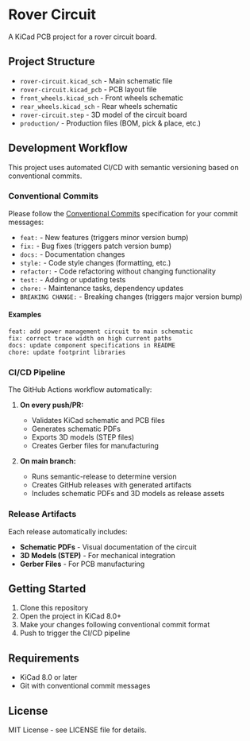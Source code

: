 # Rover Circuit

A KiCad PCB project for a rover circuit board.

## Project Structure

- `rover-circuit.kicad_sch` - Main schematic file
- `rover-circuit.kicad_pcb` - PCB layout file
- `front_wheels.kicad_sch` - Front wheels schematic
- `rear_wheels.kicad_sch` - Rear wheels schematic
- `rover-circuit.step` - 3D model of the circuit board
- `production/` - Production files (BOM, pick & place, etc.)

## Development Workflow

This project uses automated CI/CD with semantic versioning based on conventional commits.

### Conventional Commits

Please follow the [Conventional Commits](https://www.conventionalcommits.org/) specification for your commit messages:

- `feat:` - New features (triggers minor version bump)
- `fix:` - Bug fixes (triggers patch version bump)  
- `docs:` - Documentation changes
- `style:` - Code style changes (formatting, etc.)
- `refactor:` - Code refactoring without changing functionality
- `test:` - Adding or updating tests
- `chore:` - Maintenance tasks, dependency updates
- `BREAKING CHANGE:` - Breaking changes (triggers major version bump)

#### Examples

```text
feat: add power management circuit to main schematic
fix: correct trace width on high current paths
docs: update component specifications in README
chore: update footprint libraries
```

### CI/CD Pipeline

The GitHub Actions workflow automatically:

1. **On every push/PR:**
   - Validates KiCad schematic and PCB files
   - Generates schematic PDFs
   - Exports 3D models (STEP files)
   - Creates Gerber files for manufacturing

2. **On main branch:**
   - Runs semantic-release to determine version
   - Creates GitHub releases with generated artifacts
   - Includes schematic PDFs and 3D models as release assets

### Release Artifacts

Each release automatically includes:

- **Schematic PDFs** - Visual documentation of the circuit
- **3D Models (STEP)** - For mechanical integration
- **Gerber Files** - For PCB manufacturing

## Getting Started

1. Clone this repository
2. Open the project in KiCad 8.0+
3. Make your changes following conventional commit format
4. Push to trigger the CI/CD pipeline

## Requirements

- KiCad 8.0 or later
- Git with conventional commit messages

## License

MIT License - see LICENSE file for details.
